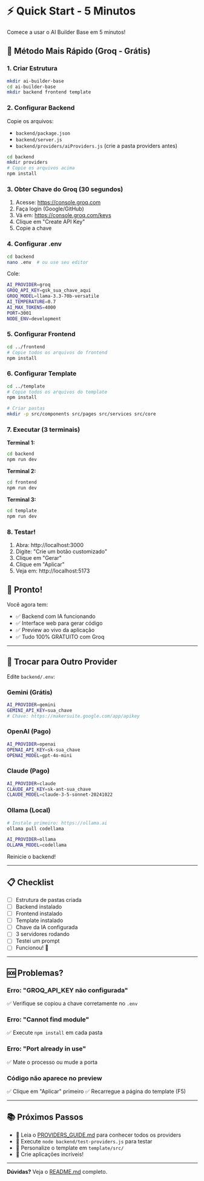 # ⚡ Quick Start - 5 Minutos

Comece a usar o AI Builder Base em 5 minutos!

## 🎯 Método Mais Rápido (Groq - Grátis)

### 1. Criar Estrutura
```bash
mkdir ai-builder-base
cd ai-builder-base
mkdir backend frontend template
```

### 2. Configurar Backend

Copie os arquivos:
- `backend/package.json`
- `backend/server.js`
- `backend/providers/aiProviders.js` (crie a pasta providers antes)

```bash
cd backend
mkdir providers
# Copie os arquivos acima
npm install
```

### 3. Obter Chave do Groq (30 segundos)

1. Acesse: https://console.groq.com
2. Faça login (Google/GitHub)
3. Vá em: https://console.groq.com/keys
4. Clique em "Create API Key"
5. Copie a chave

### 4. Configurar .env

```bash
cd backend
nano .env  # ou use seu editor
```

Cole:
```bash
AI_PROVIDER=groq
GROQ_API_KEY=gsk_sua_chave_aqui
GROQ_MODEL=llama-3.3-70b-versatile
AI_TEMPERATURE=0.7
AI_MAX_TOKENS=4000
PORT=3001
NODE_ENV=development
```

### 5. Configurar Frontend

```bash
cd ../frontend
# Copie todos os arquivos do frontend
npm install
```

### 6. Configurar Template

```bash
cd ../template
# Copie todos os arquivos do template
npm install

# Criar pastas
mkdir -p src/components src/pages src/services src/core
```

### 7. Executar (3 terminais)

**Terminal 1:**
```bash
cd backend
npm run dev
```

**Terminal 2:**
```bash
cd frontend
npm run dev
```

**Terminal 3:**
```bash
cd template
npm run dev
```

### 8. Testar!

1. Abra: http://localhost:3000
2. Digite: "Crie um botão customizado"
3. Clique em "Gerar"
4. Clique em "Aplicar"
5. Veja em: http://localhost:5173

## 🎉 Pronto!

Você agora tem:
- ✅ Backend com IA funcionando
- ✅ Interface web para gerar código
- ✅ Preview ao vivo da aplicação
- ✅ Tudo 100% GRATUITO com Groq

---

## 🔄 Trocar para Outro Provider

Edite `backend/.env`:

### Gemini (Grátis)
```bash
AI_PROVIDER=gemini
GEMINI_API_KEY=sua_chave
# Chave: https://makersuite.google.com/app/apikey
```

### OpenAI (Pago)
```bash
AI_PROVIDER=openai
OPENAI_API_KEY=sk-sua_chave
OPENAI_MODEL=gpt-4o-mini
```

### Claude (Pago)
```bash
AI_PROVIDER=claude
CLAUDE_API_KEY=sk-ant-sua_chave
CLAUDE_MODEL=claude-3-5-sonnet-20241022
```

### Ollama (Local)
```bash
# Instale primeiro: https://ollama.ai
ollama pull codellama

AI_PROVIDER=ollama
OLLAMA_MODEL=codellama
```

Reinicie o backend!

---

## 📋 Checklist

- [ ] Estrutura de pastas criada
- [ ] Backend instalado
- [ ] Frontend instalado
- [ ] Template instalado
- [ ] Chave da IA configurada
- [ ] 3 servidores rodando
- [ ] Testei um prompt
- [ ] Funcionou! 🎉

---

## 🆘 Problemas?

### Erro: "GROQ_API_KEY não configurada"
✅ Verifique se copiou a chave corretamente no `.env`

### Erro: "Cannot find module"
✅ Execute `npm install` em cada pasta

### Erro: "Port already in use"
✅ Mate o processo ou mude a porta

### Código não aparece no preview
✅ Clique em "Aplicar" primeiro
✅ Recarregue a página do template (F5)

---

## 📚 Próximos Passos

- 📖 Leia o [PROVIDERS_GUIDE.md](PROVIDERS_GUIDE.md) para conhecer todos os providers
- 🧪 Execute `node backend/test-providers.js` para testar
- 🎨 Personalize o template em `template/src/`
- 🚀 Crie aplicações incríveis!

---

**Dúvidas?** Veja o [README.md](README.md) completo.